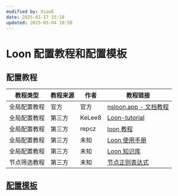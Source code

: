 ```yaml
---
modified by: XiaoE
date: 2025-01-17 15:18
updated: 2025-05-04 10:50
---
```

# Loon 配置教程和配置模板

## 配置教程

| 教程类型   | 教程来源 | 作者     | 教程链接                                                                                                                                          |
| ------ | ---- | ------ | --------------------------------------------------------------------------------------------------------------------------------------------- |
| 全局配置教程 | 官方   | 官方     | [nsloon.app - 文档教程](https://nsloon.app/docs/intro)                                                                                            |
| 全局配置教程 | 第三方  | KeLee8 | [Loon-tutorial](https://github.com/KeLee8/Loon-tutorial)                                                                                      |
| 全局配置教程 | 第三方  | repcz  | [loon 教程](https://wiki.repcz.link/loon/)                                                                                                      |
| 全局配置教程 | 第三方  | 未知     | [Loon 使用手册](https://coffee-elderberry-22b.notion.site/Loon-71747252d5054551a8cd10924064899c)                                                  |
| 全局配置教程 | 第三方  | 未知     | [Loon 知识库](https://getupnote.com/share/notes/zSn1ShBmzNYISKcTgjXE5oHMrNf2/b6047d8b-621c-44af-bfa6-a28d35bcf928)                               |
| 节点筛选教程 | 第三方  | 未知     | [节点正则表达式](https://github.com/LaolunsiG/PCR/blob/main/Agency_Wiki/%E8%8A%82%E7%82%B9%E7%9A%84%E6%AD%A3%E5%88%99%E8%A1%A8%E8%BE%BE%E5%BC%8F.md) |

## [配置模板](https://github.com/LaolunsiG/PCR/tree/main/Config_File/Loon)